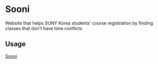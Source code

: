 # Sooni

Website that helps SUNY Korea students' course registration by finding classes that don't have time conflicts

## Usage

[Sooni](https://sooni.pages.dev)
